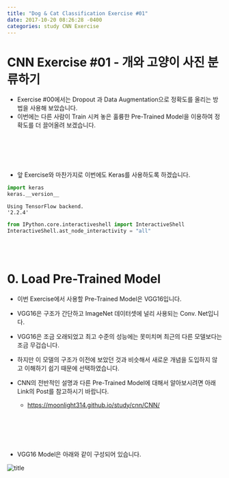 ```yaml
---
title: "Dog & Cat Classification Exercise #01"
date: 2017-10-20 08:26:28 -0400
categories: study CNN Exercise
---
```

# CNN Exercise #01 - 개와 고양이 사진 분류하기

* Exercise #00에서는 Dropout 과 Data Augmentation으로 정확도를 올리는 방법을 사용해 보았습니다.
* 이번에는 다른 사람이 Train 시켜 놓은 훌륭한 Pre-Trained Model을 이용하여 정확도를 더 끌어올려 보겠습니다.

<br>
<br>
<br>
<br>

* 앞 Exercise와 마찬가지로 이번에도 Keras를 사용하도록 하겠습니다.   

```python
import keras
keras.__version__
```
    Using TensorFlow backend.
    '2.2.4'

```python
from IPython.core.interactiveshell import InteractiveShell 
InteractiveShell.ast_node_interactivity = "all"
```

<br>
<br>

# 0. Load Pre-Trained Model   

* 이번 Exercise에서 사용할 Pre-Trained Model은 VGG16입니다.
* VGG16은 구조가 간단하고 ImageNet 데이터셋에 널리 사용되는 Conv. Net입니다.
* VGG16은 조금 오래되었고 최고 수준의 성능에는 못미치며 최근의 다른 모델보다는 조금 무겁습니다.
* 하지만 이 모델의 구조가 이전에 보았던 것과 비슷해서 새로운 개념을 도입하지 않고 이해하기 쉽기 때문에 선택하였습니다.  

  
* CNN의 전반적인 설명과 다른 Pre-Trained Model에 대해서 알아보시려면 아래 Link의 Post를 참고하시기 바랍니다.
  - https://moonlight314.github.io/study/cnn/CNN/
  
<br>
<br>
<br>
<br>

* VGG16 Model은 아래와 같이 구성되어 있습니다.   

![title](CNN_Exer_01_Assets/pic_01.png)
